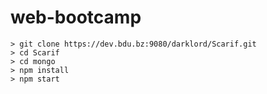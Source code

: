 # web-bootcamp


```
> git clone https://dev.bdu.bz:9080/darklord/Scarif.git
> cd Scarif
> cd mongo
> npm install
> npm start

```
